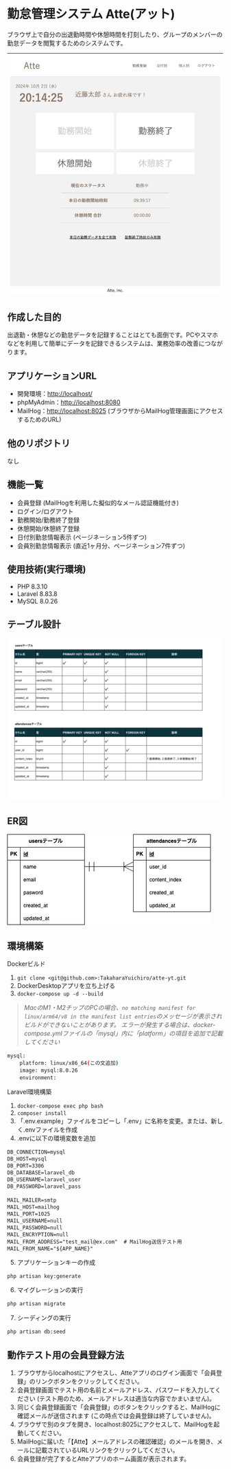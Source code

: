# 勤怠管理システム Atte(アット)

ブラウザ上で自分の出退勤時間や休憩時間を打刻したり、グループのメンバーの勤怠データを閲覧するためのシステムです。

|![sample image](readme_fig/screenshot_index.png)|
|:-:|

## 作成した目的

出退勤・休憩などの勤怠データを記録することはとても面倒です。PCやスマホなどを利用して簡単にデータを記録できるシステムは、業務効率の改善につながります。

## アプリケーションURL

- 開発環境：<http://localhost/>
- phpMyAdmin：<http://localhost:8080>
- MailHog：<http://localhost:8025> (ブラウザからMailHog管理画面にアクセスするためのURL)

## 他のリポジトリ

なし

## 機能一覧

- 会員登録 (MailHogを利用した擬似的なメール認証機能付き)
- ログイン/ログアウト
- 勤務開始/勤務終了登録
- 休憩開始/休憩終了登録
- 日付別勤怠情報表示 (ページネーション5件ずつ)
- 会員別勤怠情報表示 (直近1ヶ月分、ページネーション7件ずつ)

## 使用技術(実行環境)

- PHP 8.3.10
- Laravel 8.83.8
- MySQL 8.0.26
  
## テーブル設計

![TABLE SPECIFICATION](readme_fig/table_specifications.png)

## ER図

![ER DIAGRAM](readme_fig/er_diagrams.png)

## 環境構築

Dockerビルド

1. `git clone <git@github.com>:TakaharaYuichiro/atte-yt.git`
2. DockerDesktopアプリを立ち上げる
3. `docker-compose up -d --build`

> *MacのM1・M2チップのPCの場合、`no matching manifest for linux/arm64/v8 in the manifest list entries`のメッセージが表示されビルドができないことがあります。
エラーが発生する場合は、docker-compose.ymlファイルの「mysql」内に「platform」の項目を追加で記載してください*

``` bash
mysql:
    platform: linux/x86_64(この文追加)
    image: mysql:8.0.26
    environment:
```

Laravel環境構築

1. `docker-compose exec php bash`
2. `composer install`
3. 「.env.example」ファイルをコピーし「.env」に名称を変更。または、新しく.envファイルを作成
4. .envに以下の環境変数を追加

``` text
DB_CONNECTION=mysql
DB_HOST=mysql
DB_PORT=3306
DB_DATABASE=laravel_db
DB_USERNAME=laravel_user
DB_PASSWORD=laravel_pass

MAIL_MAILER=smtp
MAIL_HOST=mailhog
MAIL_PORT=1025
MAIL_USERNAME=null
MAIL_PASSWORD=null
MAIL_ENCRYPTION=null
MAIL_FROM_ADDRESS="test_mail@ex.com"  # MailHog送信テスト用
MAIL_FROM_NAME="${APP_NAME}"
```

5. アプリケーションキーの作成

``` bash
php artisan key:generate
```

6. マイグレーションの実行

``` bash
php artisan migrate
```

7. シーディングの実行

``` bash
php artisan db:seed
```

## 動作テスト用の会員登録方法

1. ブラウザからlocalhostにアクセスし、Atteアプリのログイン画面で「会員登録」のリンクボタンをクリックしてください。
2. 会員登録画面でテスト用の名前とメールアドレス、パスワードを入力してください (テスト用のため、メールアドレスは適当な内容でかまいません)。
3. 同じく会員登録画面で「会員登録」のボタンをクリックすると、MailHogに確認メールが送信されます (この時点では会員登録は終了していません)。
4. ブラウザで別のタブを開き、localhost:8025にアクセスして、MailHogを起動してください。
5. MailHogに届いた「【Atte】メールアドレスの確認確認」のメールを開き、メールに記載されているURLリンクをクリックしてください。
6. 会員登録が完了するとAtteアプリのホーム画面が表示されます。

